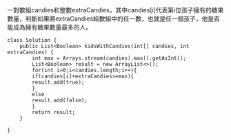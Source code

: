 一對數組candies和整數extraCandies，其中candies[i]代表第i位孩子擁有的糖果數量，判斷如果將extraCandies給數組中的任一數，也就是任一個孩子，他是否能成為擁有糖果數量最多的人。

```
class Solution {
    public List<Boolean> kidsWithCandies(int[] candies, int extraCandies) {
        int max = Arrays.stream(candies).max().getAsInt();
        List<Boolean> result = new ArrayList<>();
        for(int i=0;i<candies.length;i++){
        if(candies[i]+extraCandies>=max){
        result.add(true);
        }
        else 
        result.add(false);
        }
        return result;
    } 

}
```